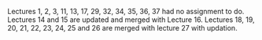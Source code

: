 Lectures 1, 2, 3, 11, 13, 17, 29, 32, 34, 35, 36, 37 had no assignment to do.
Lectures 14 and 15 are updated and merged with Lecture 16.
Lectures 18, 19, 20, 21, 22, 23, 24, 25 and 26 are merged with lecture 27 with updation.


